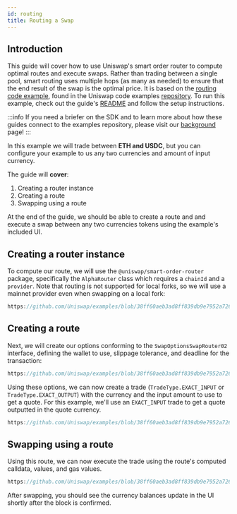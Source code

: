 ```yaml
---
id: routing
title: Routing a Swap
---
```


## Introduction

This guide will cover how to use Uniswap's smart order router to compute optimal routes and execute swaps. Rather than trading between a single pool, smart routing uses multiple hops (as many as needed) to ensure that the end result of the swap is the optimal price. It is based on the [routing code example](https://github.com/Uniswap/examples/tree/main/v3-sdk/routing), found in the Uniswap code examples [repository](https://github.com/Uniswap/examples). To run this example, check out the guide's [README](https://github.com/Uniswap/examples/blob/main/v3-sdk/routing/README.md) and follow the setup instructions.

:::info
If you need a briefer on the SDK and to learn more about how these guides connect to the examples repository, please visit our [background](./01-background.md) page!
:::

In this example we will trade between **ETH and USDC**, but you can configure your example to us any two currencies and amount of input currency.

The guide will **cover**:

1. Creating a router instance
2. Creating a route
3. Swapping using a route

At the end of the guide, we should be able to create a route and and execute a swap between any two currencies tokens using the example's included UI.

## Creating a router instance

To compute our route, we will use the `@uniswap/smart-order-router` package, specifically the `AlphaRouter` class which requires a `chainId` and a `provider`. Note that routing is not supported for local forks, so we will use a mainnet provider even when swapping on a local fork:

```typescript reference title="Instantiating an AlphaRouter" referenceLinkText="View on Github" customStyling
https://github.com/Uniswap/examples/blob/38ff60aeb3ad8ff839db9e7952a726ca7d6b68fd/v3-sdk/routing/src/libs/routing.ts#L24-L27
```

## Creating a route

Next, we will create our options conforming to the `SwapOptionsSwapRouter02` interface, defining the wallet to use, slippage tolerance, and deadline for the transaction:

```typescript reference title="Routing Options" referenceLinkText="View on Github" customStyling
https://github.com/Uniswap/examples/blob/38ff60aeb3ad8ff839db9e7952a726ca7d6b68fd/v3-sdk/routing/src/libs/routing.ts#L29-L34
```

Using these options, we can now create a trade (`TradeType.EXACT_INPUT` or `TradeType.EXACT_OUTPUT`) with the currency and the input amount to use to get a quote. For this example, we'll use an `EXACT_INPUT` trade to get a quote outputted in the quote currency.

```typescript reference title="Creating a route" referenceLinkText="View on Github" customStyling
https://github.com/Uniswap/examples/blob/38ff60aeb3ad8ff839db9e7952a726ca7d6b68fd/v3-sdk/routing/src/libs/routing.ts#L36-L47
```

## Swapping using a route

Using this route, we can now execute the trade using the route's computed calldata, values, and gas values.

```typescript reference title="Using a route" referenceLinkText="View on Github" customStyling
https://github.com/Uniswap/examples/blob/38ff60aeb3ad8ff839db9e7952a726ca7d6b68fd/v3-sdk/routing/src/libs/routing.ts#L61-L68
```

After swapping, you should see the currency balances update in the UI shortly after the block is confirmed.
